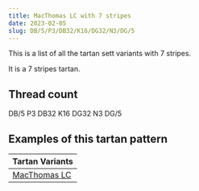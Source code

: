 ```yaml
---
title: MacThomas LC with 7 stripes
date: 2023-02-05
slug: DB/5/P3/DB32/K16/DG32/N3/DG/5
---
```

This is a list of all the tartan sett variants with 7 stripes.

It is a 7 stripes tartan.


## Thread count
DB/5 P3 DB32 K16 DG32 N3 DG/5

## Examples of this tartan pattern

| Tartan Variants |
|---------------|
| [MacThomas LC](/variants/db/5/p3/db32/k16/dg32/n3/dg/5-db000052-dg11450d-k000000-n6d3855-p7f0066)||
